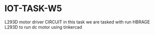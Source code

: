 # IOT-TASK-W5
L293D motor driver CIRCUIT
in this task we are tasked with run HBRAGE L293D to run dc motor using tinkercad
